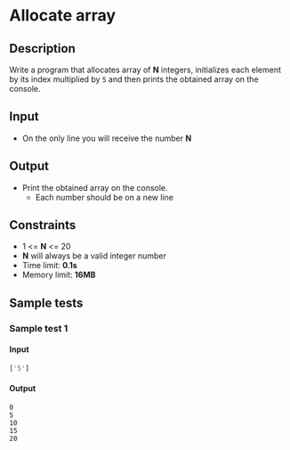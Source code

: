 ﻿# Allocate array

## Description
Write a program that allocates array of **N** integers, initializes each element by its index multiplied by `5` and then prints the obtained array on the console.

## Input
- On the only line you will receive the number **N**

## Output
- Print the obtained array on the console.
  - Each number should be on a new line

## Constraints
- 1 <= **N** <= 20
- **N** will always be a valid integer number
- Time limit: **0.1s**
- Memory limit: **16MB**

## Sample tests

### Sample test 1

#### Input
```js
['5']
```

#### Output
```
0
5
10
15
20
```


